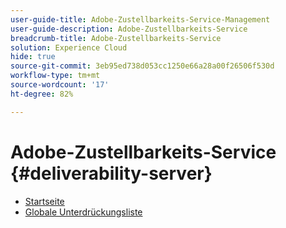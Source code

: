 ```yaml
---
user-guide-title: Adobe-Zustellbarkeits-Service-Management
user-guide-description: Adobe-Zustellbarkeits-Service
breadcrumb-title: Adobe-Zustellbarkeits-Service
solution: Experience Cloud
hide: true
source-git-commit: 3eb95ed738d053cc1250e66a28a00f26506f530d
workflow-type: tm+mt
source-wordcount: '17'
ht-degree: 82%

---
```


# Adobe-Zustellbarkeits-Service {#deliverability-server}

* [Startseite](home.md)
* [Globale Unterdrückungsliste](global-suppression-list.md)

